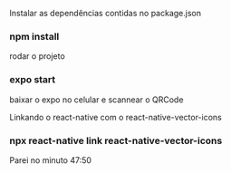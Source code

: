 Instalar as dependências contidas no package.json
### npm install

rodar o projeto
### expo start

baixar o expo no celular e scannear o QRCode

Linkando o react-native com o react-native-vector-icons
### npx react-native link react-native-vector-icons

Parei no minuto 47:50